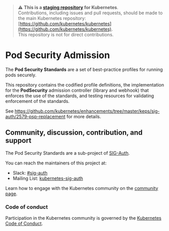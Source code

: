 > ⚠️ **This is a [staging repository](https://git.k8s.io/kubernetes/staging#external-repository-staging-area) for Kubernetes**.  
> Contributions, including issues and pull requests, should be made to the main Kubernetes repository: [https://github.com/kubernetes/kubernetes](https://github.com/kubernetes/kubernetes).  
> This repository is not for direct contributions.

# Pod Security Admission

<!-- TODO: Placeholder README. Update with more detail and repo contents once initial implementation is in place. -->

The **Pod Security Standards** are a set of best-practice profiles for running pods securely.

This repository contains the codified profile definitions, the implementation for the
**PodSecurity** admission controller (library and webhook) that enforces the use of the standards,
and testing resources for validating enforcement of the standards.

See https://github.com/kubernetes/enhancements/tree/master/keps/sig-auth/2579-psp-replacement for more details.

## Community, discussion, contribution, and support

The Pod Security Standards are a sub-project of [SIG-Auth](https://github.com/kubernetes/community/tree/master/sig-auth).

You can reach the maintainers of this project at:

- Slack: [#sig-auth](https://kubernetes.slack.com/messages/sig-auth)
- Mailing List: [kubernetes-sig-auth](https://groups.google.com/forum/#!forum/kubernetes-sig-auth)

Learn how to engage with the Kubernetes community on the [community page](http://kubernetes.io/community/).

### Code of conduct

Participation in the Kubernetes community is governed by the [Kubernetes Code of Conduct](code-of-conduct.md).


